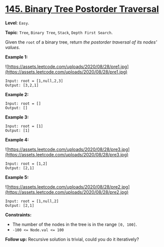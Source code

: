# [145. Binary Tree Postorder Traversal](https://leetcode.com/problems/binary-tree-postorder-traversal/)

**Level**: `Easy`.

**Topic**: `Tree`, `Binary Tree`, `Stack`, `Depth First Search`.

Given the `root` of a binary tree, return _the postorder traversal of its nodes' values_.

**Example 1:**

![https://assets.leetcode.com/uploads/2020/08/28/pre1.jpg](https://assets.leetcode.com/uploads/2020/08/28/pre1.jpg)

```
Input: root = [1,null,2,3]
Output: [3,2,1]
```

**Example 2:**

```
Input: root = []
Output: []
```

**Example 3:**

```
Input: root = [1]
Output: [1]
```

**Example 4:**

![https://assets.leetcode.com/uploads/2020/08/28/pre3.jpg](https://assets.leetcode.com/uploads/2020/08/28/pre3.jpg)

```
Input: root = [1,2]
Output: [2,1]
```

**Example 5:**

![https://assets.leetcode.com/uploads/2020/08/28/pre2.jpg](https://assets.leetcode.com/uploads/2020/08/28/pre2.jpg)

```
Input: root = [1,null,2]
Output: [2,1]
 ```

**Constraints:**

- The number of the nodes in the tree is in the range `[0, 100]`.
- `-100 <= Node.val <= 100`

**Follow up:** Recursive solution is trivial, could you do it iteratively?
